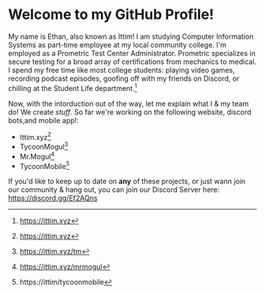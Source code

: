 # Welcome to my GitHub Profile!
My name is Ethan, also known as Ittim! I am studying Computer Information Systems as part-time employee at my local community college. I'm employed as a Prometric Test Center Administrator. Prometric specializes in secure testing for a broad array of certifications from mechanics to medical. I spend my free time like most college students: playing video games, recording podcast episodes, goofing off with my friends on Discord, or chilling at the Student Life department.[^1]

Now, with the intorduction out of the way, let me explain what I & my team do! We create *stuff*. So far we're working on the following website, discord bots,and mobile app!:

* Ittim.xyz[^1]
* TycoonMogul[^2]
* Mr.Mogul[^3]
* TycoonMobile[^4]

If you'd like to keep up to date on **any** of these projects, or just wann join our community & hang out, you can join our Discord Server here: https://discord.gg/Ef2AQns





[^1]:https://ittim.xyz
[^2]:https://ittim.xyz/tm
[^3]:https://ittim.xyz/mrmogul
[^4]:https://ittim/tycoonmobile
